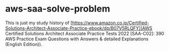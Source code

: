 # aws-saa-solve-problem

This is just my study history of [https://www.amazon.co.jp/Certified-Solutions-Architect-Associate-Practice-ebook/dp/B07V5RLQFY](AWS Certified Solutions Architect Associate Practice Tests 2022 [SAA-C02]: 390 AWS Practice Exam Questions with Answers & detailed Explanations (English Edition)).
